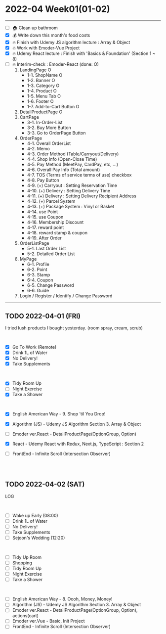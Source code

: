 # 2022-04 Week01(01-02) 
<hr>

- [ ] :house: Clean up bathroom
- [x] :moneybag: Write down this month's food costs
- [x] :fire: Finish with Udemy JS algorithm lecture : Array & Object 
- [x] :fire: Work with Emoder-Vue Project
- [x] :fire: Udemy React lecture : Finish with 'Basics & Foundation' (Section 1 ~ 8)
- [ ] :fire: Interim-check : Emoder-React (done: O)
    1. LandingPage O
        * 1-1. ShopName O
        * 1-2. Banner O
        * 1-3. Category O
        * 1-4. Product O
        * 1-5. Menu Tab O
        * 1-6. Footer O
        * 1-7. Add-to-Cart Button O
    2. DetailProductPage O
    3. CartPage
        * 3-1. In-Order-List
        * 3-2. Buy More Button
        * 3-3. Go to OrderPage Button
    4. OrderPage
        * 4-1. Overall OrderList
        * 4-2. Memo 
        * 4-3. Order Method (Table/Carryout/Delivery)
        * 4-4. Shop Info (Open-Close Time)
        * 4-5. Pay Method (MeetPay, CardPay, etc, ...)
        * 4-6. Overall Pay Info (Total amount)
        * 4-7. TOS (Terms of service terms of use) checkbox 
        * 4-8. Pay Button 
        * 4-9. (+) Carryout : Setting Reservation Time
        * 4-10. (+) Delivery : Setting Delivery Time
        * 4-11. (+) Delivery : Setting Delivery Recipient Address
        * 4-12. (+) Parcel System
        * 4-13. (+) Package System : Vinyl or Basket
        * 4-14. use Point
        * 4-15. use Coupon
        * 4-16. Membership Discount
        * 4-17. reward point
        * 4-18. reward stamp & coupon 
        * 4-19. After Order
    5. OrderListPage
        * 5-1. Last Order List
        * 5-2. Detailed Order List
    6. MyPage
        * 6-1. Profile
        * 6-2. Point
        * 6-3. Stamp
        * 6-4. Coupon
        * 6-5. Change Password
        * 6-6. Guide 
    7. Login / Register / Identify / Change Password

<hr>
   

## TODO 2022-04-01 (FRI)

I tried lush products I bought yesterday. (room spray, cream, scrub)

<br>

- [x] Go To Work (Remote)
- [x] Drink 1L of Water
- [x] No Delivery! 
- [x] Take Supplements 
<br>

- [x] Tidy Room Up 
- [ ] Night Exercise 
- [x] Take a Shower
<br>

- [x] English American Way - 9. Shop 'til You Drop!
- [x] Algorithm (JS) - Udemy JS Algorithm Section 3. Array & Object
- [ ] Emoder ver.React - DetailProductPage(OptionGroup, Option)
- [x] React - Udemy React with Redux, Next.js, TypeScript : Section 2
- [ ] FrontEnd - Infinite Scroll (Intersection Observer)



<br><br>

## TODO 2022-04-02 (SAT)

LOG

<br>

- [ ] Wake up Early (08:00)
- [ ] Drink 1L of Water
- [ ] No Delivery! 
- [ ] Take Supplements 
- [ ] Sejoon's Wedding (12:20)
<br>

- [ ] Tidy Up Room
- [ ] Shopping
- [ ] Tidy Room Up
- [ ] Night Exercise 
- [ ] Take a Shower 
<br>

- [ ] English American Way - 8. Oooh, Money, Money!
- [ ] Algorithm (JS) - Udemy JS Algorithm Section 3. Array & Object
- [ ] Emoder ver.React - DetailProductPage(OptionGroup, Option), actions(cart) 
- [ ] Emoder ver.Vue - Basic, Init Project
- [ ] FrontEnd - Infinite Scroll (Intersection Observer)